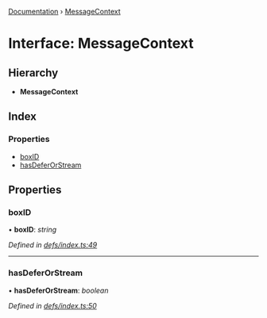 [Documentation](../README.md) › [MessageContext](messagecontext.md)

# Interface: MessageContext

## Hierarchy

* **MessageContext**

## Index

### Properties

* [boxID](messagecontext.md#boxid)
* [hasDeferOrStream](messagecontext.md#hasdeferorstream)

## Properties

###  boxID

• **boxID**: *string*

*Defined in [defs/index.ts:49](https://github.com/badbatch/graphql-box/blob/4b3e24f/packages/worker-client/src/defs/index.ts#L49)*

___

###  hasDeferOrStream

• **hasDeferOrStream**: *boolean*

*Defined in [defs/index.ts:50](https://github.com/badbatch/graphql-box/blob/4b3e24f/packages/worker-client/src/defs/index.ts#L50)*
